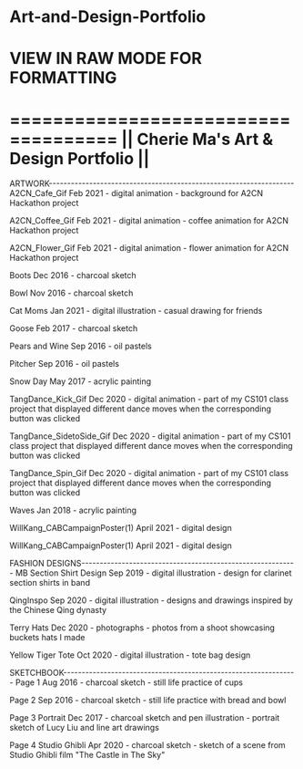 # Art-and-Design-Portfolio

# VIEW IN RAW MODE FOR FORMATTING


  ====================================
|| Cherie Ma's Art & Design Portfolio ||
  ====================================

ARTWORK-------------------------------------------------------------------
  A2CN_Cafe_Gif                                               Feb 2021
    - digital animation
    - background for A2CN Hackathon project
    
  A2CN_Coffee_Gif                                             Feb 2021
    - digital animation
    - coffee animation for A2CN Hackathon project
    
  A2CN_Flower_Gif                                             Feb 2021
    - digital animation
    - flower animation for A2CN Hackathon project
  
  Boots                                                       Dec 2016
    - charcoal sketch                                         
  
  Bowl                                                        Nov 2016
    - charcoal sketch
  
  Cat Moms                                                    Jan 2021
    - digital illustration
    - casual drawing for friends
  
  Goose                                                       Feb 2017
    - charcoal sketch
  
  Pears and Wine                                              Sep 2016
    - oil pastels
  
  Pitcher                                                     Sep 2016
    - oil pastels
  
  Snow Day                                                    May 2017
    - acrylic painting
  
  TangDance_Kick_Gif                                          Dec 2020
    - digital animation
    - part of my CS101 class project that displayed different
      dance moves when the corresponding button was clicked
  
  TangDance_SidetoSide_Gif                                    Dec 2020
    - digital animation
    - part of my CS101 class project that displayed different
      dance moves when the corresponding button was clicked
  
  TangDance_Spin_Gif                                          Dec 2020
    - digital animation
    - part of my CS101 class project that displayed different
      dance moves when the corresponding button was clicked
  
  Waves                                                       Jan 2018
    - acrylic painting

  WillKang_CABCampaignPoster(1)                               April 2021
    - digital design

  WillKang_CABCampaignPoster(1)                               April 2021
    - digital design



FASHION DESIGNS-----------------------------------------------------------
  MB Section Shirt Design                                     Sep 2019
    - digital illustration
    - design for clarinet section shirts in band
  
  QingInspo                                                   Sep 2020
    - digital illustration
    - designs and drawings inspired by the Chinese Qing dynasty
    
  Terry Hats                                                  Dec 2020
    - photographs
    - photos from a shoot showcasing buckets hats I made
  
  Yellow Tiger Tote                                           Oct 2020
    - digital illustration
    - tote bag design



SKETCHBOOK----------------------------------------------------------------
  Page 1                                                      Aug 2016
    - charcoal sketch
    - still life practice of cups
  
  Page 2                                                      Sep 2016
    - charcoal sketch
    - still life practice with bread and bowl
  
  Page 3 Portrait                                             Dec 2017
    - charcoal sketch and pen illustration
    - portrait sketch of Lucy Liu and line art drawings
  
  Page 4 Studio Ghibli                                        Apr 2020
    - charcoal sketch
    - sketch of a scene from Studio Ghibli film "The Castle in The Sky"
